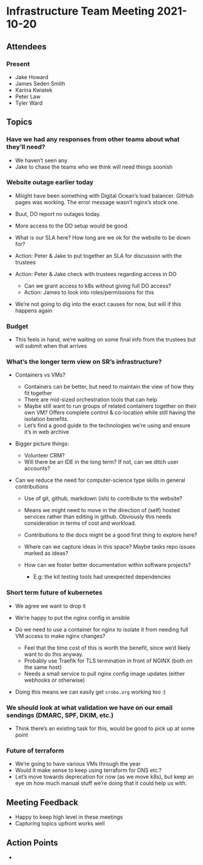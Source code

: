 # Infrastructure Team Meeting 2021-10-20

## Attendees

### Present

- Jake Howard
- James Seden Smith
- Karina Kwiatek
- Peter Law
- Tyler Ward

## Topics

### Have we had any responses from other teams about what they’ll need?

- We haven’t seen any
- Jake to chase the teams who we think will need things soonish

### Website outage earlier today

- Miiight have been something with Digital Ocean’s load balancer. GitHub pages was working. The error message wasn’t nginx’s stock one.

- Buut, DO report no outages today.

- More access to the DO setup would be good.

- What is our SLA here? How long are we ok for the website to be down for?

- Action: Peter & Jake to put together an SLA for discussion with the trustees

- Action: Peter & Jake check with trustees regarding access in DO

    - Can we grant access to k8s without giving full DO access?
    - Action: James to look into roles/permissions for this

- We’re not going to dig into the exact causes for now, but will if this happens again

### Budget

- This feels in hand, we’re waiting on some final info from the trustees but will submit when that arrives

### What’s the longer term view on SR’s infrastructure?

- Containers vs VMs?

    - Containers can be better, but need to maintain the view of how they fit together
    - There are mid-sized orchestration tools that can help
    - Maybe still want to run groups of related containers together on their own VM? Offers complete control & co-location while still having the isolation benefits.
    - Let’s find a good guide to the technologies we’re using and ensure it’s in web archive

- Bigger picture things:

    - Volunteer CRM?
    - Will there be an IDE in the long term? If not, can we ditch user accounts?

- Can we reduce the need for computer-science type skills in general contributions

    - Use of git, github, markdown (ish) to contribute to the website?

    - Means we might need to move in the direction of (self) hosted services rather than editing in github. Obviously this needs consideration in terms of cost and workload.

    - Contributions to the docs might be a good first thing to explore here?

    - Where can we capture ideas in this space? Maybe tasks repo issues marked as ideas?

    - How can we foster better documentation within software projects?

      - E.g: the kit testing tools had unexpected dependencies

### Short term future of kubernetes

- We agree we want to drop it

- We’re happy to put the nginx config in ansible

- Do we need to use a container for nginx to isolate it from needing full VM access to make nginx changes?

    - Feel that the time cost of this is worth the benefit, since we’d likely want to do this anyway.
    - Probably use Traefik for TLS termination in front of NGINX (both on the same host)
    - Needs a small service to pull nginx config image updates (either webhooks or otherwise)

- Doing this means we can easily get `srobo.org` working too :)

### We should look at what validation we have on our email sendings (DMARC, SPF, DKIM, etc.)

- Think there’s an existing task for this, would be good to pick up at some point

### Future of terraform

- We’re going to have various VMs through the year
- Would it make sense to keep using terraform for DNS etc.?
- Let’s move towards deprecation for now (as we move k8s), but keep an eye on how much manual stuff we’re doing that it could help us with.

## Meeting Feedback

- Happy to keep high level in these meetings
- Capturing topics upfront works well

## Action Points

-
